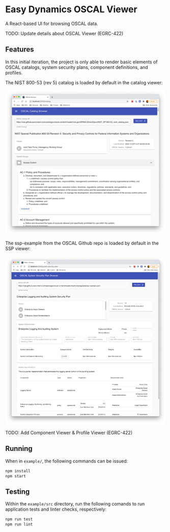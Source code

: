 # Easy Dynamics OSCAL Viewer

A React-based UI for browsing OSCAL data.


TODO: Update details about OSCAL Viewer (EGRC-422)


## Features
In this initial iteration, the project is only able to render basic elements of OSCAL catalogs, system security plans, component definitions, and profiles.

The NIST 800-53 (rev 5) catalog is loaded by default in the catalog viewer:

![OSCSAL Catalog Viewer Screenshot](docs/resources/catalog-viewer-screenshot.png)

The ssp-example from the OSCAL Github repo is loaded by default in the SSP viewer:

![OSCSAL SSP Viewer Screenshot](docs/resources/ssp-viewer-screenshot.png)


TODO: Add Component Viewer & Profile Viewer (EGRC-422)


## Running

When in `example/`, the following commands can be issued:

```
npm install
npm start
```

## Testing

Within the `example/src` directory, run the following comands to run application tests and linter checks, respectively:

```
npm run test
npm run lint
```
